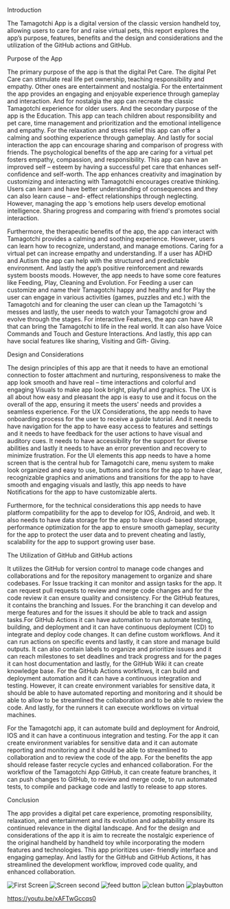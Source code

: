 Introduction  

The Tamagotchi App is a digital version of the classic version handheld toy, allowing users to care for and raise virtual pets, this report explores the app’s purpose, features, benefits and the design and considerations and the utilization of the GitHub actions and GitHub. 

Purpose of the App 

The primary purpose of the app is that the digital Pet Care. The digital Pet Care can stimulate real life pet ownership, teaching responsibility and empathy. Other ones are entertainment and nostalgia. For the entertainment the app provides an engaging and enjoyable experience through gameplay and interaction. And for nostalgia the app can recreate the classic Tamagotchi experience for older users. And the secondary purpose of the app is the Education. This app can teach children about responsibility and pet care, time management and prioritization and the emotional intelligence and empathy. For the relaxation and stress relief this app can offer a calming and soothing experience through gameplay.  And lastly for social interaction the app can encourage sharing and comparison of progress with friends. The psychological benefits of the app are caring for a virtual pet fosters empathy, compassion, and responsibility. This app can have an improved self – esteem by having a successful pet care that enhances self- confidence and self-worth. The app enhances creativity and imagination by customizing and interacting with Tamagotchi encourages creative thinking. Users can learn and have better understanding of consequences and they can also learn cause – and- effect relationships through neglecting. However, managing the app ‘s emotions help users develop emotional intelligence. Sharing progress and comparing with friend's promotes social interaction. 

 

Furthermore, the therapeutic benefits of the app, the app can interact with Tamagotchi provides a calming and soothing experience. However, users can learn how to recognize, understand, and manage emotions. Caring for a virtual pet can increase empathy and understanding. If a user has ADHD and Autism the app can help with the structured and predictable environment. And lastly the app’s positive reinforcement and rewards system boosts moods.  However, the app needs to have some core features like Feeding, Play, Cleaning and Evolution. For Feeding a user can customize and name their Tamagotchi happy and healthy and for Play the user can engage in various activities (games, puzzles and etc.) with the Tamagotchi and for cleaning the user can clean up the Tamagotchi ‘s messes and lastly, the user needs to watch your Tamagotchi grow and evolve through the stages. For interactive Features, the app can have AR that can bring the Tamagotchi to life in the real world. It can also have Voice Commands and Touch and Gesture Interactions. And lastly, this app can have social features like sharing, Visiting and Gift- Giving. 

Design and Considerations 

The design principles of this app are that it needs to have an emotional connection to foster attachment and nurturing, responsiveness to make the app look smooth and have real – time interactions and colorful and engaging Visuals to make app look bright, playful and graphics. The UX is all about how easy and pleasant the app is easy to use and it focus on the overall of the app, ensuring it meets the users' needs and provides a seamless experience.  For the UX Considerations, the app needs to have onboarding process for the user to receive a guide tutorial.   And it needs to have navigation for the app to have easy access to features and settings and it needs to have feedback for the user actions to have visual and auditory cues. It needs to have accessibility for the support for diverse abilities and lastly it needs to have an error prevention and recovery to minimize frustration. For the UI elements this app needs to have a home screen that is the central hub for Tamagotchi care, menu system to make look organized and easy to use, buttons and icons for the app to have clear, recognizable graphics and animations and transitions for the app to have smooth and engaging visuals and lastly, this app needs to have Notifications for the app to have customizable alerts. 

 

Furthermore, for the technical considerations this app needs to have platform compatibility for the app to develop for IOS, Android, and web. It also needs to have data storage for the app to have cloud- based storage, performance optimization for the app to ensure smooth gameplay, security for the app to protect the user data and to prevent cheating and lastly, scalability for the app to support growing user base. 

 

The Utilization of GitHub and GitHub actions  

It utilizes the GitHub for version control to manage code changes and collaborations and for the repository management to organize and share codebases. For Issue tracking it can monitor and assign tasks for the app.  It can request pull requests to review and merge code changes and for the code review it can ensure quality and consistency.  For the GitHub features, it contains the branching and Issues. For the branching it can develop and merge features and for the issues it should be able to track and assign tasks.For GitHub Actions it can have automation to run automate testing, building, and deployment and it can have continuous deployment (CD) to integrate and deploy code changes. It can define custom workflows. And it can run actions on specific events and lastly, it can store and manage build outputs.  It can also contain labels to organize and prioritize issues and it can reach milestones to set deadlines and track progress and for the pages it can host documentation and lastly, for the GitHub Wiki it can create knowledge base.    For the GitHub Actions workflows, it can build and deployment automation and it can have a continuous integration and testing. However, it can create environment variables for sensitive data, it should be able to have automated reporting and monitoring and it should be able to allow to be streamlined the collaboration and to be able to review the code. And lastly, for the runners it can execute workflows on virtual machines. 

For the Tamagotchi app, it can automate build and deployment for Android, IOS and it can have a continuous integration and testing. For the app it can create environment variables for sensitive data   and it can automate reporting and monitoring and it should be able to streamlined to collaboration and to review the code of the app. For the benefits the app should release faster recycle cycles and enhanced collaboration.  For the workflow of the Tamagotchi App GitHub, it can create feature branches, it can push changes to GitHub, to review and merge code, to run automated tests, to compile and package code and lastly to release to app stores. 

 

 

Conclusion 

The app provides a digital pet care experience, promoting responsibility, relaxation, and entertainment and its evolution and adaptability ensure its continued relevance in the digital landscape. And for the design and considerations of the app it is aim to recreate the nostalgic experience of the original handheld by handheld toy while incorporating the modern features and technologies. This app prioritizes user- friendly interface and engaging gameplay. And lastly for the GitHub and GitHub Actions, it has streamlined the development workflow, improved code quality, and enhanced collaboration. 


![First Screen](https://github.com/user-attachments/assets/c592b31d-3a80-4e1c-8709-3423db5f471f)
![Screen second](https://github.com/user-attachments/assets/5af37347-bbc0-4a14-91fc-a0cd56603861)
![feed button](https://github.com/user-attachments/assets/5f5f4770-a6de-43ed-aaec-f75701eb6093)
![clean button](https://github.com/user-attachments/assets/2a43c407-862b-407c-ad79-1e6588ab9070)
![playbutton](https://github.com/user-attachments/assets/b5057dd2-4e49-4804-bc0a-1fef5ace13d1)

https://youtu.be/xAFTwGccqs0



